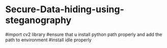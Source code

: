 # Secure-Data-hiding-using-steganography
#import cv2 library
#ensure that u install python path properly and add the path to environment
#install idle properly
